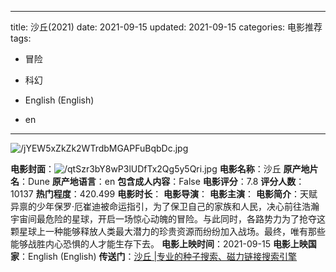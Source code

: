 
---
title: 沙丘(2021)
date: 2021-09-15
updated: 2021-09-15
categories: 电影推荐
tags:

- 冒险
- 科幻

- English (English)
- en
---

<img src="https://image.tmdb.org/t/p/original/jYEW5xZkZk2WTrdbMGAPFuBqbDc.jpg" alt="/jYEW5xZkZk2WTrdbMGAPFuBqbDc.jpg" title="/jYEW5xZkZk2WTrdbMGAPFuBqbDc.jpg">

**电影封面**：<img src="https://image.tmdb.org/t/p/w200/qtSzr3bY8wP3lUDfTx2Qg5y5Qri.jpg" alt="/qtSzr3bY8wP3lUDfTx2Qg5y5Qri.jpg" title="/qtSzr3bY8wP3lUDfTx2Qg5y5Qri.jpg">
**电影名称**：沙丘
**原产地片名**：Dune
**原产地语言**：en
**包含成人内容**：False
**电影评分**：7.8
**评分人数**：10137
**热门程度**：420.499
**电影时长**：
**电影导演**：
**电影主演**：
**电影简介**：天赋异禀的少年保罗·厄崔迪被命运指引，为了保卫自己的家族和人民，决心前往浩瀚宇宙间最危险的星球，开启一场惊心动魄的冒险。与此同时，各路势力为了抢夺这颗星球上一种能够释放人类最大潜力的珍贵资源而纷纷加入战场。最终，唯有那些能够战胜内心恐惧的人才能生存下去。
**电影上映时间**：2021-09-15
**电影上映国家**：English (English)
**传送门**：[沙丘 |专业的种子搜索、磁力链接搜索引擎](https://movie.amd794.com:2083/?search=Dune&ordering=&mode=match_phrase&page_size=10&page=1)

